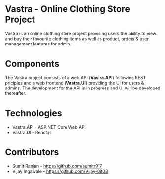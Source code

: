 # Vastra - Online Clothing Store Project

Vastra is an online clothing store project providing users the ability to view and buy their favourite clothing items as well as product, orders & user management features for admin.
# Components

The Vastra project consists of a web API (**Vastra.API**) following REST priciples and a web frontend (**Vastra.UI**) providing the UI for users & admins. The development for the API is in progress and UI will be developed thereafter.

# Technologies

- Vastra.API - ASP.NET Core Web API
- Vastra.UI - React.js

# Contributors

- Sumit Ranjan - https://github.com/sumitr917
- Vijay Ingawale - https://github.com/Vijay-Git03

